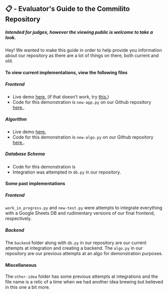 ## 📋 - Evaluator's Guide to the Commilito Repository

##### Intended for judges, however the viewing public is welcome to take a look.

Hey! We wanted to make this guide in order to help provide you information about our repository as there are a lot of things on there, both current and old.

#### To view current implementations, view the following files

##### Frontend

- Live demo [here.](https://findyouracademicweaponwith.tech) (if that doesn't work, try [this.](https://webdeke-hoyadahack-new-app-oxxkyj.streamlit.app/))
- Code for this demonstration is `new-app.py` on our Github repository [here.](https://github.com/WebDeke/HoyaDaHack).

##### Algorithm

- Live demo [here.](https://replit.com/@WebDeke1/Commilito-Demo)
- Code for this demonstration is `new-algo.py` on our Github repository [here.](https://github.com/WebDeke/HoyaDaHack).

##### Database Schema

- Code for this demonstration is
- Integration was attempted in `db.py` in our repository.

#### Some past implementations

##### Frontend

`work_in_progress.py` and `new-test.py` were attempts to integrate everything with a Google Sheets DB and rudimentary versions of our final frontend, respectively.

##### Backend

The `backend` folder along with `db.py` in our repository are our current attempts at integration and creating a backend.
The `algo.py` in our repository are our previous attempts at an algo for demonstration purposes.

#### Miscellaneous

The `other-idea` folder has some previous attempts at integrations and the file name is a relic of a time when we had another idea brewing but believed in this one a bit more.
